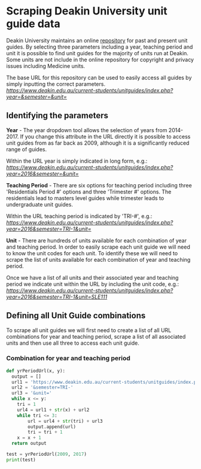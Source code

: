 # Scraping Deakin University unit guide data
Deakin University maintains an online <a href="https://www.deakin.edu.au/current-students/unitguides/index.php?">repository</a>
for past and present unit guides. By selecting three parameters including a year,
teaching period and unit it is possible to find unit guides for the majority
of units run at Deakin. Some units are not include in the online repository
for copyright and privacy issues including Medicine units.

The base URL for this repository can be used to easily access all guides by
simply inputting the correct parameters.
*https://www.deakin.edu.au/current-students/unitguides/index.php?year=&semester=&unit=*

## Identifying the parameters
**Year** - The year dropdown tool allows the selection of years from 2014-2017.
If you change this attribute in the URL directly it is possible to access unit
guides from as far back as 2009, although it is a significantly reduced
range of guides.

Within the URL year is simply indicated in long form, e.g.:
*https://www.deakin.edu.au/current-students/unitguides/index.php?year=2016&semester=&unit=*

**Teaching Period** - There are six options for teaching period including three
'Residentials Period #' options and three 'Trimester #' options. The
residentials lead to masters level guides while trimester leads to undergraduate
unit guides.

Within the URL teaching period is indicated by 'TRI-#', e.g.:
*https://www.deakin.edu.au/current-students/unitguides/index.php?year=2016&semester=TRI-1&unit=*

**Unit** - There are hundreds of units available for each combination of year
and teaching period. In order to easily scrape each unit guide we will need to
know the unit codes for each unit. To identify these we will need to scrape
the list of units available for each combination of year and teaching period.

Once we have a list of all units and their associated year and teaching period
we indicate unit within the URL by including the unit code, e.g.:
*https://www.deakin.edu.au/current-students/unitguides/index.php?year=2016&semester=TRI-1&unit=SLE111*

## Defining all Unit Guide combinations
To scrape all unit guides we will first need to create a list of all URL
combinations for year and teaching period, scrape a list of all associated units
and then use all three to access each unit guide.

### Combination for year and teaching period
```python
def yrPeriodUrl(x, y):
  output = []
  url1 = 'https://www.deakin.edu.au/current-students/unitguides/index.php?year='
  url2 = '&semester=TRI-'
  url3 = '&unit='
  while x <= y:
  	tri = 1
  	url4 = url1 + str(x) + url2
  	while tri <= 3:
  		url = url4 + str(tri) + url3
  		output.append(url)
  		tri = tri + 1
  	x = x + 1
  return output

test = yrPeriodUrl(2009, 2017)
print(test)
```

